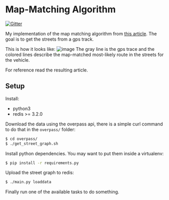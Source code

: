 # Map-Matching Algorithm

[![Gitter](https://badges.gitter.im/Join%20Chat.svg)](https://gitter.im/map_matching/Lobby?utm_source=badge&utm_medium=badge&utm_campaign=pr-badge&utm_content=badge)

My implementation of the map matching algorithm from [this article](https://www.researchgate.net/publication/308856380_Fast_Hidden_Markov_Model_Map-Matching_for_Sparse_and_Noisy_Trajectories). The goal is to get the streets from a gps track.

This is how it looks like:
![image](http://categulario.tk/map_matching_result.png)
The gray line is the gps trace and the colored lines describe the map-matched most-likely route in the streets for the vehicle.

For reference read the resulting article.

## Setup

Install:

* python3
* redis >= 3.2.0

Download the data using the overpass api, there is a simple curl command to do that in the `overpass/` folder:

```bash
$ cd overpass/
$ ./get_street_graph.sh
```

Install python dependencies. You may want to put them inside a virtualenv:

```bash
$ pip install -r requirements.py
```

Upload the street graph to redis:

```bash
$ ./main.py loaddata
```

Finally run one of the available tasks to do something.
